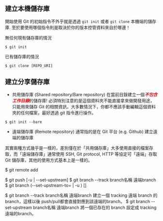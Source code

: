 ## 建立本機儲存庫
開始使用 Git 的初始指令不外乎就是透過 `git init` 或者 `git clone` 本機端的儲存庫. 至於要使用哪個指令則是取決於你的版本控管資料來自於哪邊！

無任何現有儲存庫的情況
```
$ git init
```

已有儲存庫的情況
```
$ git clone [REPO_URI]
```

## 建立分享儲存庫

- 共用儲存庫 (Shared repository/Bare repository)
在當前目錄建立一個<font color='red'>___不包含工作目錄___</font>的儲存庫! 必須特別注意的是這個資料夾不能直接拿來做開發用途，只能用來儲存 Git 的相關資訊，大多數情況下，你都不應該手動編輯這個資料夾的任何檔案，最好透過 git 指令進行操作。
```
$ git init --bare
```

- 遠端儲存庫 (Remote repository)
通常指的是在 Git 平台 (e.g. Github) 建立遠端的儲存庫

其實兩種方式幾乎是一樣的，差別僅在於「共用儲存庫」大多使用直接的檔案存取，而「遠端儲存庫」通常使用 SSH, Git protocol, HTTP 等協定可「遠端」存取 Git 儲存庫，其他的使用方式基本上是一樣的。


$ git remote add <name> <url>

$ git push [-u | --set-upstream]
$ git branch --track branch名稱 遠端branch
$ git branch (--set-upstream-to=<upstream> | -u <upstream>) [<branchname>]

$ git branch --track branch名稱 遠端branch 
建立一個 tracking 遠端 branch 的 branch，這樣以後 push/pull都會直接對應到該遠端的branch。
$ git branch --set-upstream branch名稱 遠端branch 
將一個已存在的 branch 設定成 tracking 遠端的branch。
